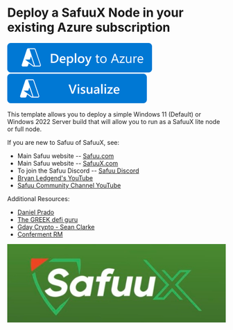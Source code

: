 
# Deploy a SafuuX Node in your existing Azure subscription





[![Deploy To Azure](https://raw.githubusercontent.com/Azure/azure-quickstart-templates/master/1-CONTRIBUTION-GUIDE/images/deploytoazure.svg?sanitize=true)](https://portal.azure.com/#create/Microsoft.Template/uri/https%3A%2F%2Fraw.githubusercontent.com%2FNathanBLEGEND%2FSafuuX-Node-Deployment%2Fmain%2FSafuuXnode.json)
[![Visualize](https://raw.githubusercontent.com/Azure/azure-quickstart-templates/master/1-CONTRIBUTION-GUIDE/images/visualizebutton.svg?sanitize=true)](http://armviz.io/#/?load=https%3A%2F%2Fraw.githubusercontent.com%2FNathanBLEGEND%2FSafuuX-Node-Deployment%2Fmain%2FSafuuXnode.json)

This template allows you to deploy a simple Windows 11 (Default) or Windows 2022 Server build that will allow you to run as a SafuuX lite node or full node.

If you are new to Safuu of SafuuX, see:

- Main Safuu website -- [Safuu.com](https://www.safuu.com/)
- Main Safuu website -- [SafuuX.com](https://www.safuux.com/)
- To join the Safuu Discord -- [Safuu Discord](https://discord.gg/s2FKTcpA)
- [Bryan Ledgend's YouTube](https://www.youtube.com/c/BryanLegend)
- [Safuu Community Channel YouTube](https://www.youtube.com/channel/UCDYbafbp9zs70aFocLYq61Q)

Additional Resources:

- [Daniel Prado](https://www.youtube.com/c/DanielPradoX)
- [The GREEK defi guru](https://www.youtube.com/c/THEGREEKDEFIGURU)
- [Gday Crypto - Sean Clarke](https://www.youtube.com/channel/UCzXGuHqIgHVpwj8lTYuDGfQ)
- [Conferment RM](https://www.youtube.com/c/ConfermentRM)





![alt text](https://github.com/NathanBLEGEND/SafuuX-Node-Deployment/blob/main/sxp.jpg)
